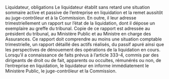 Liquidateur, obligations
Le liquidateur établit sans retard une situation sommaire active et passive de l’entreprise en liquidation et la remet aussitôt au juge-contrôleur et à la Commission.
En outre, il leur adresse trimestriellement un rapport sur l’état de la liquidation, dont il dépose un exemplaire au greffe du tribunal.
Copie de ce rapport est adressée au président du tribunal, au Ministère Public et au Ministre en charge des Assurances.
Ce rapport doit comprendre au moins une situation comptable trimestrielle, un rapport détaillé des actifs réalisés, du passif apuré ainsi que les perspectives de dénouement des opérations de la liquidation en cours.
Lorsqu’il a connaissance de faits prévus à l’article 333-4, commis par des dirigeants de droit ou de fait, apparents ou occultes, rémunérés ou non, de l’entreprise en liquidation, le liquidateur en informe immédiatement le Ministère Public, le juge-contrôleur et la Commission.